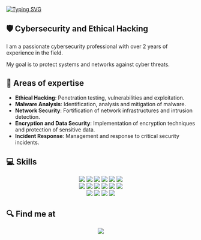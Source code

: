 [![Typing SVG](https://readme-typing-svg.herokuapp.com?font=Bungee+Spice&size=30&pause=1000&center=true&vCenter=true&repeat=false&width=435&lines=Hello%2C+my+name+is+David)](https://git.io/typing-svg)

## 🛡️ Cybersecurity and Ethical Hacking

I am a passionate cybersecurity professional with over 2 years of experience in the field. <br>

My goal is to protect systems and networks against cyber threats.

## 🔐 Areas of expertise

- **Ethical Hacking**: Penetration testing, vulnerabilities and exploitation.
- **Malware Analysis**: Identification, analysis and mitigation of malware.
- **Network Security**: Fortification of network infrastructures and intrusion detection.
- **Encryption and Data Security**: Implementation of encryption techniques and protection of sensitive data.
- **Incident Response**: Management and response to critical security incidents.


##  💻 Skills

<p align="center">

  <img src="https://img.shields.io/badge/Python-FFD43B?style=for-the-badge&logo=python&logoColor=blue">
  <img src="https://img.shields.io/badge/C%2B%2B-00599C?style=for-the-badge&logo=c%2B%2B&logoColor=white">
  <img src="https://img.shields.io/badge/PHP-777BB4?style=for-the-badge&logo=php&logoColor=white">
  <img src="https://img.shields.io/badge/JavaScript-323330?style=for-the-badge&logo=javascript&logoColor=F7DF1E">
  <img src="https://img.shields.io/badge/Ruby-CC342D?style=for-the-badge&logo=ruby&logoColor=white">
  <img src="https://img.shields.io/badge/Jenkins-49728B?style=for-the-badge&logo=jenkins&logoColor=white"><br>

<img src="https://img.shields.io/badge/splunk-6DB33F?style=for-the-badge&logo=splunk&logoColor=white">
  <img src="https://img.shields.io/badge/Linux-FCC624?style=for-the-badge&logo=linux&logoColor=black">
  <img src="https://img.shields.io/badge/Kali_Linux-557C94?style=for-the-badge&logo=kali-linux&logoColor=white">
  <img src="https://img.shields.io/badge/Wireshark-1679A7?style=for-the-badge&logo=Wireshark&logoColor=white">
  <img src="https://img.shields.io/badge/burpsuite-FF6633?style=for-the-badge&logo=burpsuite&logoColor=white">
  <img src="https://img.shields.io/badge/metasploit-2596CD?style=for-the-badge&logo=metasploit&logoColor=white"><br>

  <img src="https://img.shields.io/badge/CISCO-1BA0D7?style=for-the-badge&logo=cisco&logoColor=white">
  <img src="https://img.shields.io/badge/TryHackMe-212C42?style=for-the-badge&logo=TryHackMe&logoColor=white">
  <img src="https://img.shields.io/badge/HackTheBox-111927?style=for-the-badge&logo=Hack%20The%20Box&logoColor=9FEF00"> 
  <img src="https://img.shields.io/badge/Hackerone-494649?style=for-the-badge&logo=hackerone&logoColor=white"> 


</p>


## 🔍 Find me at

<p align="center">
  <a href="https://www.linkedin.com/in/david-cachero-mezcua/">
    <img src="https://img.shields.io/badge/LinkedIn-0077B5?style=for-the-badge&logo=linkedin&logoColor=white&labelColor=101010">
  </a>
</p>

